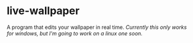 # live-wallpaper
A program that edits your wallpaper in real time. *Currently this only works for windows, but I'm going to work on a linux one soon.*
